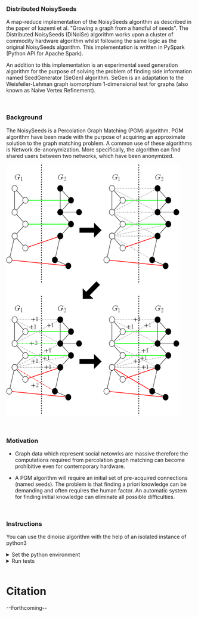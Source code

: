### Distributed NoisySeeds ###
A map-reduce implementation of the NoisySeeds algorithm as described in the paper of kazemi et al. "Growing a graph from a handful 
of seeds". The Distributed NoisySeeds (DiNoiSe) algorithm works upon a cluster of commodity hardware algorithm whilst following 
the same logic as the original NoisySeeds algorithm. This implementation is written in PySpark (Python API for Apache Spark).

An addition to this implementation is an experimental seed generation algorithm for the purpose of solving the problem of finding 
side information named SeedGenerator (SeGen) algorithm. SeGen is an adaptation to the Weisfeiler-Lehman graph isomorphism 
1-dimensional test for graphs (also known as Naive Vertex Refinement).


<br/>


### Background ###
The NoisySeeds is a Percolation Graph Matching (PGM) algorithm. PGM algorithm have been made with the purpose of acquiring an 
approximate solution to the graph matching problem. A common use of these algorithms is Network de-anonymization. More 
specifically, the algorithm can find shared users between two networks, which have been anonymized.

![](ns_step.png)


<br/>


### Motivation ###
* Graph data which represent social netowrks are massive therefore the computations required from percolation graph matching can become prohibitive even for contemporary hardware.

* A PGM algorithm will require an initial set of pre-acquired connections (named seeds). The problem is that finding a priori 
knowledge can be demanding and often requires the human factor. An automatic system for finding initial knowledge can eliminate all 
possible difficulties.


<br/>


### Instructions ###
You can use the dinoise algorithm with the help of an isolated instance of python3

<details>
 
 <summary>Set the python environment</summary>

  * clone project` git clone https://github.com/chdavalas/distributed_noisy_seeds.git`<br/>
  
  
  * change directory to project folder` cd parent/directory/distributed_noisy_seeds`<br/>
  
  
  * ensure python-pip has been installed` sudo apt-get install python3-pip`<br/>
  
  
  * ensure virtualenv has been installed` pip3 install virtualenv<br/>`
  
  
  * create new python3 environment with virtualenv` which python3; virtualenv -p {python3 dir} env`<br/>


  * activate environment` source env/bin/activate`<br/>
  
  
  * install suggested requirements and check if properly installed` pip3 install -r requirements.txt; pip3 freeze`<br/>

</details>


<details>
 <summary>Run tests</summary>
  
  * run testing script (options) 
  ```spark-submit --master local[*] testing_script.py
                --input /test_data/[graph_input]/G1/{*.gz} /test_data/[graph_input]/G2/{*.gz}
                --input_seeds /test/data/[graph_input]/seeds/{*.gz}
                --bucketing (default is no bucketing else set to 1)
                --seeds (use the DiNoiSe algorithm by setting the number of seeds you wish. Note that you should not use the     
                "--input seeds" argument)
                 --parts (Apache Spark partitions)
   ```
  
  
  
</details>

<br/>


# Citation
--Forthcoming--

